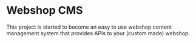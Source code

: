 # Webshop CMS

This project is started to become an easy to use webshop content management system that provides APIs to your (custom made) webshop.   

